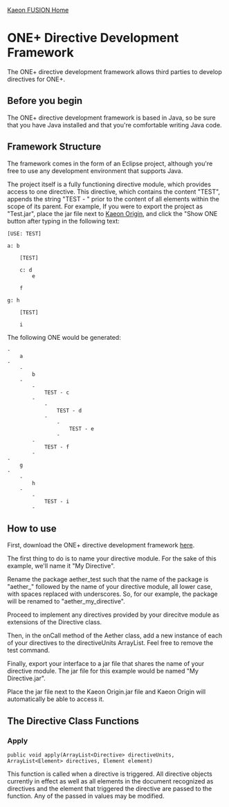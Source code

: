 [Kaeon FUSION Home](https://github.com/Gallery-of-Kaeon/Kaeon-FUSION/blob/master/README.md)

# ONE+ Directive Development Framework

The ONE+ directive development framework allows third parties to develop directives for ONE+.

## Before you begin

The ONE+ directive development framework is based in Java,
so be sure that you have Java installed and that you're comfortable writing Java code.

## Framework Structure

The framework comes in the form of an Eclipse project,
although you're free to use any development environment that supports Java.

The project itself is a fully functioning directive module,
which provides access to one directive.
This directive,
which contains the content "TEST",
appends the string "TEST - " prior to the content of all elements within the scope of its parent.
For example,
If you were to export the project as "Test.jar",
place the jar file next to [Kaeon Origin](https://github.com/Gallery-of-Kaeon/Kaeon-FUSION/blob/master/Kaeon%20FUSION/IDE/README.md),
and click the "Show ONE button after typing in the following text:

    [USE: TEST]

    a: b

    	[TEST]

    	c: d
    		e

    	f

    g: h
	
    	[TEST]
	
    	i

The following ONE would be generated:

    -
    	a
    -
    	-
    		b
    	-
    		-
    			TEST - c
    		-
    			-
    				TEST - d
    			-
    				-
    					TEST - e
    				-
    		-
    			TEST - f
    		-
    -
    	g
    -
    	-
    		h
    	-
    		-
    			TEST - i
    		-

## How to use

First, download the ONE+ directive development framework [here](https://github.com/Gallery-of-Kaeon/Kaeon-FUSION/blob/master/Kaeon%20FUSION/Module%20Development%20Framework/Directives/Test%20Interface.zip?raw=true).

The first thing to do is to name your directive module.
For the sake of this example,
we'll name it "My Directive".

Rename the package aether_test such that the name of the package is "aether_" followed by the name of your directive module,
all lower case,
with spaces replaced with underscores.
So,
for our example,
the package will be renamed to "aether_my_directive".

Proceed to implement any directives provided by your direcitve module as extensions of the Directive class.

Then,
in the onCall method of the Aether class,
add a new instance of each of your directives to the directiveUnits ArrayList.
Feel free to remove the test command.

Finally,
export your interface to a jar file that shares the name of your directive module.
The jar file for this example would be named "My Directive.jar".

Place the jar file next to the Kaeon Origin.jar file and Kaeon Origin will automatically be able to access it.

## The Directive Class Functions

### Apply

    public void apply(ArrayList<Directive> directiveUnits, ArrayList<Element> directives, Element element)

This function is called when a directive is triggered.
All directive objects currently in effect as well as all elements in the document recognized as directives and the element that triggered the directive are passed to the function.
Any of the passed in values may be modified.